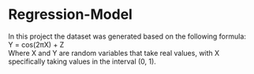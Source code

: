 # Regression-Model
In this project the dataset was generated based on the following formula: <br />
                       Y = cos(2πX) + Z                   <br />
Where X and Y are random variables that take real values, with X specifically taking values in the interval (0, 1).
